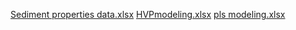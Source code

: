 [Sediment  properties data.xlsx](https://github.com/user-attachments/files/18492106/Sediment.properties.data.xlsx)
[HVPmodeling.xlsx](https://github.com/user-attachments/files/18492108/HVPmodeling.xlsx)
[pls modeling.xlsx](https://github.com/user-attachments/files/18492109/pls.modeling.xlsx)
